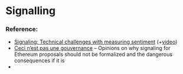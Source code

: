 # Signalling

### Reference:

* [Signaling: Technical challenges with measuring sentiment](https://drive.google.com/file/d/1bQiSw8UveVT_R2f3Yhla61ad6FRefptf/view) \(+[video](https://view.ly/v/0M9pNB7nxS6s)\)
* [Ceci n’est pas une gouvernance](https://medium.com/@decanus/ceci-nest-pas-une-gouvernance-c23e338bc776) – Opinions on why signaling for Ethereum proposals should not be formalized and the dangerous consequences if it is
* 
